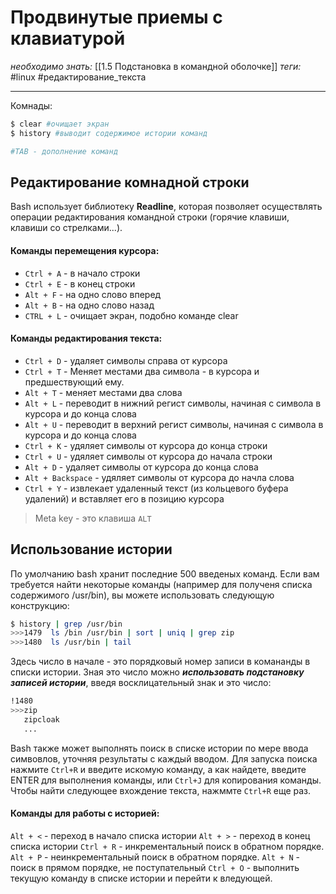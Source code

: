 # Продвинутые приемы с клавиатурой
*необходимо знать:* [[1.5 Подстановка в командной оболочке]]
*теги:* #linux #редактирование_текста 

---

Комнады:
```bash
$ clear #очищает экран
$ history #выводит содержимое истории команд

#TAB - дополнение команд
```

## Редактирование комнадной строки
Bash использует библиотеку **Readline**, которая позволяет осуществлять операции редактирования командной строки (горячие клавиши, клавиши со стрелками...).

#### Команды перемещения курсора:
- `Ctrl + A` - в начало строки
- `Ctrl + E` - в конец строки
- `Alt + F` - на одно слово вперед
- `Alt + B` - на одно слово назад
- `CTRL + L` - очищает экран, подобно команде clear

#### Команды редактирования текста:
- `Ctrl + D` - удаляет символы справа от курсора
- `Ctrl + T` - Меняет местами два символа - в курсора и предшествующий ему.
- `Alt + T` - меняет местами два слова
- `Alt + L` - переводит в нижний регист символы, начиная с символа в курсора и до конца слова
- `Alt + U` - переводит в верхний регист символы, начиная с символа в курсора и до конца слова
- `Ctrl + K` - удяляет символы от курсора до конца строки
- `Ctrl + U` - удяляет символы от курсора до начала строки
- `Alt + D` - удаляет символы от курсора до конца слова
- `Alt + Backspace` - удяляет символы от курсора до начла слова
- `Ctrl + Y` - извлекает удаленный текст (из кольцевого буфера удалений) и вставляет его в позицию курсора

> Meta key - это клавиша `ALT`

## Использование истории
По умолчанию bash хранит последние 500 введеных команд. Если вам требуется найти некоторые команды (например для полученя списка содержимого /usr/bin), вы можете использовать следующую конструкцию:
```bash
$ history | grep /usr/bin
>>>1479  ls /bin /usr/bin | sort | uniq | grep zip
>>>1480  ls /usr/bin | tail
```
Здесь число в начале - это порядковый номер записи в комананды в списки истории. Зная это число можно ***использовать подстановку записей истории***, введя восклицательный знак и это число:
```bash
!1480
>>>zip
   zipcloak
   ...
```

Bash также может выполнять поиск в списке истории по мере ввода симвовлов, уточняя результаты с каждый вводом. Для запуска поиска нажмите `Ctrl+R` и введите искомую команду, а как найдете, введите ENTER для выполнения команды, или `Ctrl+J` для копирования команды. Чтобы найти следующее вхождение текста, нажммте `Ctrl+R` еще раз.

#### Команды для работы с историей:
`Alt + <` - переход в начало списка истории
`Alt + >` - переход в конец списка истории
`Ctrl + R` - инкрементальный поиск в обратном порядке.
`Alt + P` - неинкрементальный поиск в обратном порядке.
`Alt + N` - поиск в прямом порядке, не поступательный
`Ctrl + O` - выполнить текущую команду в списке истории и перейти к вледующей. 